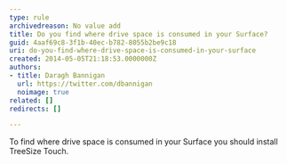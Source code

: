 ```yaml
---
type: rule
archivedreason: No value add
title: Do you find where drive space is consumed in your Surface?
guid: 4aaf69c8-3f1b-40ec-b782-8055b2be9c18
uri: do-you-find-where-drive-space-is-consumed-in-your-surface
created: 2014-05-05T21:18:53.0000000Z
authors:
- title: Daragh Bannigan
  url: https://twitter.com/dbannigan
  noimage: true 
related: []
redirects: []

---
```


To find where drive space is consumed in your Surface you should install TreeSize Touch.

<!--endintro-->
